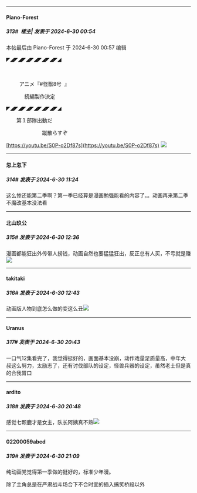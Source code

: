 ﻿
*****

####  Piano-Forest  
##### 313#         楼主| 发表于 2024-6-30 00:54

 本帖最后由 Piano-Forest 于 2024-6-30 00:57 编辑 

◤◢◤◢◤◢◤◢◤◢◤◢◤◢

　

　　  アニメ『#怪獣8号   』

　　　  続編製作決定　 　

◤◢◤◢◤◢◤◢◤◢◤◢◤◢

　　第１部隊出動だ

　　　　　　　蹴散らすぞ

[https://youtu.be/S0P-o2Df87s](https://youtu.be/S0P-o2Df87s)
<img src="https://p.sda1.dev/18/355ae1977ffbae4eb92b8434742df90f/20240630_005642.jpg" referrerpolicy="no-referrer">


*****

####  忽上忽下  
##### 314#       发表于 2024-6-30 11:24

这么惨还能第二季啊？第一季已经算是漫画勉强能看的内容了。。动画再来第二季不魔改基本没法看


*****

####  北山玖公  
##### 315#       发表于 2024-6-30 12:36

漫画都能狂出外传带人捞钱，动画自然也要猛猛狂出，反正总有人买，不亏就是赚<img src="https://static.saraba1st.com/image/smiley/face2017/067.png" referrerpolicy="no-referrer">


*****

####  takitaki  
##### 316#       发表于 2024-6-30 12:43

动画版人物到底怎么做的变这么丑<img src="https://static.saraba1st.com/image/smiley/face2017/125.png" referrerpolicy="no-referrer">


*****

####  Uranus  
##### 317#       发表于 2024-6-30 20:43

一口气12集看完了，我觉得挺好的，画面基本没崩，动作戏量足质量高，中年大叔这么努力，太励志了，还有讨伐部队的设定，怪兽兵器的设定，虽然老土但是真的合我胃口


*****

####  ardito  
##### 318#       发表于 2024-6-30 20:48

感觉七颗鹿才是女主，队长阿姨真不熟<img src="https://static.saraba1st.com/image/smiley/face2017/067.png" referrerpolicy="no-referrer">


*****

####  02200059abcd  
##### 319#       发表于 2024-6-30 21:09

纯动画党觉得第一季做的挺好的，标准少年漫。

除了主角总是在严肃战斗场合下不合时宜的插入搞笑桥段以外

